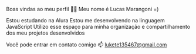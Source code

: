 Boas vindas ao meu perfil 💙💙
Meu nome é Lucas Marangoni =)

Estou estudando na Alura
Estou me desenvolvendo na linguagem JavaScript
Utilizo esse espaço para minha organização e compartilhamento dos meu projetos desenvolvidos

Você pode entrar em contato comigo 📫
lukete135467@gmail.com
